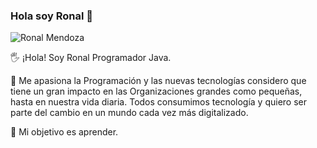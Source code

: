 ### Hola soy Ronal 👋
![Ronal Mendoza](https://user-images.githubusercontent.com/77519224/141596401-404d9330-0613-4795-8cbe-37a3f7319e35.gif)

🖐 ¡Hola! Soy Ronal Programador Java. 

🙌 Me apasiona la Programación y las nuevas tecnologías considero que tiene un gran impacto en las Organizaciones grandes como pequeñas, hasta en nuestra vida diaria. Todos consumimos tecnología y quiero ser parte del cambio en un mundo cada vez más digitalizado.

🎯 Mi objetivo es aprender.
